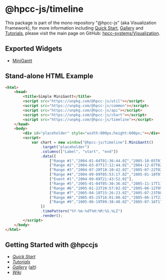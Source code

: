 # @hpcc-js/timeline
This package is part of the mono repository "@hpcc-js" (aka Visualization Framework), for more information including [Quick Start](https://github.com/hpcc-systems/Visualization/wiki/Quick-Start), [Gallery](https://raw.githack.com/hpcc-systems/Visualization/trunk/demos/gallery/gallery.html) and [Tutorials](https://github.com/hpcc-systems/Visualization/wiki/Tutorials), please visit the main page on GitHub:  [hpcc-systems/Visualization](https://github.com/hpcc-systems/Visualization).

## Exported Widgets
* [MiniGantt](https://raw.githack.com/hpcc-systems/Visualization/trunk/demos/gallery/playground.html?./samples/misc/Mini%20Gantt.js)

## Stand-alone HTML Example
```html
<html>
    <head>
        <title>Simple MiniGantt</title>
        <script src="https://unpkg.com/@hpcc-js/util"></script>
        <script src="https://unpkg.com/@hpcc-js/common"></script>
        <script src="https://unpkg.com/@hpcc-js/api"></script>
        <script src="https://unpkg.com/@hpcc-js/chart"></script>
        <script src="https://unpkg.com/@hpcc-js/timeline"></script>
    </head>
    <body>
        <div id="placeholder" style="width:800px;height:600px;"></div>
        <script>
            var chart = new window["@hpcc-js/timeline"].MiniGantt()
                .target("placeholder")
                .columns(["Label", "start", "end"])
                .data([
                    ["Range #1","2004-01-04T01:36:44.0Z","2005-10-05T01:59:16.0Z",""],
                    ["Range #2","2004-03-07T17:12:44.0Z","2004-12-07T02:16:06.0Z",""],
                    ["Range #3","2004-07-20T18:10:42.0Z","2005-07-22T02:30:31.0Z",""],
                    ["Range #4","2004-09-09T05:53:17.0Z","2005-01-10T07:40:42.0Z",""],
                    ["Event #1","2004-09-09T21:43:52.0Z"],
                    ["Range #5","2005-01-04T05:30:36.0Z","2005-11-17T11:51:53.0Z",""],
                    ["Range #6","2005-01-22T20:57:02.0Z","2005-06-12T05:28:33.0Z",""],
                    ["Range #7","2005-04-18T15:26:23.0Z","2005-07-23T08:46:24.0Z",""],
                    ["Range #8","2005-05-25T16:01:00.0Z","2005-06-17T23:18:56.0Z",""],
                    ["Range #9","2005-06-19T09:38:40.0Z","2005-07-16T17:17:16.0Z",""]
                ])
                .timePattern("%Y-%m-%dT%H:%M:%S.%LZ")
                .render();
        </script>
    </body>
</html>
```

## Getting Started with @hpccjs
* _[Quick Start](https://github.com/hpcc-systems/Visualization/wiki/Quick-Start)_
* _[Tutorials](https://github.com/hpcc-systems/Visualization/wiki/Tutorials)_
* _[Gallery](https://raw.githack.com/hpcc-systems/Visualization/trunk/demos/gallery/gallery.html)_ ([alt](https://rawgit.com/hpcc-systems/Visualization/trunk/demos/gallery/gallery.html))
* _[Wiki](https://github.com/hpcc-systems/Visualization/wiki)_

<ClientOnly>
  <hpcc-vitepress style="width:100%;height:600px">
  <div id="target" style="width:100%;height:600px">
  </div>
  <script type="module">
      import { MiniGantt } from "@hpcc-js/timeline";

      new MiniGantt()
          .target("target")
          .columns(["Label", "start", "end"])
          .data(random_datetime_ranges(10).concat(random_datetime_events(1)))
          .timePattern("%Y-%m-%dT%H:%M:%S.%LZ")
          .render()
          ;


      function random_datetime_string() {
          const yyyy = 2004 + Math.floor(Math.random() * 2);
          const mm = 1 + Math.floor(Math.random() * 12);
          const dd = 1 + Math.floor(Math.random() * 28);
          const hh = 1 + Math.floor(Math.random() * 23);
          const min = 1 + Math.floor(Math.random() * 59);
          const sec = 0 + Math.floor(Math.random() * 59);
          return `${yyyy}-${mm < 10 ? '0' + mm : mm}-${dd < 10 ? '0' + dd : dd}T${hh < 10 ? '0' + hh : hh}:${min < 10 ? '0' + min : min}:${sec < 10 ? '0' + sec : sec}.0Z`;
      }

      function random_datetime_ranges(n) {
          return Array(n).fill("").map((row, row_idx) => {
              const d1 = random_datetime_string();
              const d2 = random_datetime_string();
              const icon = ["", "", ""][Math.floor(Math.random() * 3)];
              return new Date(d1) - new Date(d2) > 0 ? [`Random Range #${row_idx}`, d2, d1, icon] : [`Random Range #${row_idx}`, d1, d2, icon];
          });
      }

      function random_datetime_events(n) {
          return Array(n).fill("").map((row, row_idx) => {
              return [`Random Event #${row_idx}`, random_datetime_string()];
          });
      }
  </script>
  </hpcc-vitepress>
</ClientOnly>
